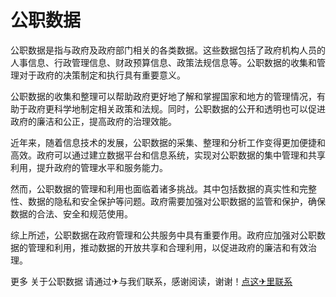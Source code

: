 # 公职数据

公职数据是指与政府及政府部门相关的各类数据。这些数据包括了政府机构人员的人事信息、行政管理信息、财政预算信息、政策法规信息等。公职数据的收集和管理对于政府的决策制定和执行具有重要意义。

公职数据的收集和整理可以帮助政府更好地了解和掌握国家和地方的管理情况，有助于政府更科学地制定相关政策和法规。同时，公职数据的公开和透明也可以促进政府的廉洁和公正，提高政府的治理效能。

近年来，随着信息技术的发展，公职数据的采集、整理和分析工作变得更加便捷和高效。政府可以通过建立数据平台和信息系统，实现对公职数据的集中管理和共享利用，提升政府的管理水平和服务能力。

然而，公职数据的管理和利用也面临着诸多挑战。其中包括数据的真实性和完整性、数据的隐私和安全保护等问题。政府需要加强对公职数据的监管和保护，确保数据的合法、安全和规范使用。

综上所述，公职数据在政府管理和公共服务中具有重要作用。政府应加强对公职数据的管理和利用，推动数据的开放共享和合理利用，以促进政府的廉洁和有效治理。

更多 关于公职数据 请通过✈与我们联系，感谢阅读，谢谢！[点这✈里联系](https://ss.k02.cc)